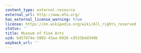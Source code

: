 ```yaml
---
content_type: external-resource
external_url: http://www.mfa.org/
has_external_license_warning: true
license: https://en.wikipedia.org/wiki/All_rights_reserved
status: ''
title: Museum of Fine Arts
uid: bd57874e-5002-43aa-8926-cd533bdd349b
wayback_url: ''
---
```

